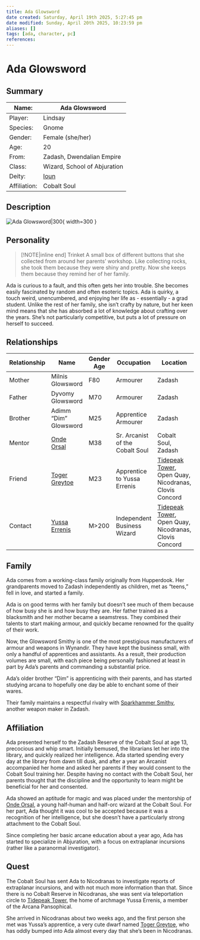 ```yaml
---
title: Ada Glowsword
date created: Saturday, April 19th 2025, 5:27:45 pm
date modified: Sunday, April 20th 2025, 10:23:59 pm
aliases: []
tags: [ada, character, pc]
references: 
---
```


# Ada Glowsword

## Summary

| Name:        | Ada Glowsword                |
| ------------ | ---------------------------- |
| Player:      | Lindsay                      |
| Species:     | Gnome                        |
| Gender:      | Female (she/her)             |
| Age:         | 20                           |
| From:        | Zadash, Dwendalian Empire    |
| Class:       | Wizard, School of Abjuration |
| Deity:       | [Ioun](../world/Ioun.md)     |
| Affiliation: | Cobalt Soul                  |

## Description

![Ada Glowsword|300](../assets/images/ada-glowsword.png){ width=300 }

## Personality

> [!NOTE|inline end] Trinket
> A small box of different buttons that she collected from around her parents’ workshop. Like collecting rocks, she took them because they were shiny and pretty. Now she keeps them because they remind her of her family.

Ada is curious to a fault, and this often gets her into trouble. She becomes easily fascinated by random and often esoteric topics. Ada is quirky, a touch weird, unencumbered, and enjoying her life as - essentially - a grad student. Unlike the rest of her family, she isn’t crafty by nature, but her keen mind means that she has absorbed a lot of knowledge about crafting over the years. She’s not particularly competitive, but puts a lot of pressure on herself to succeed.

## Relationships

| Relationship | Name                                                                | Gender Age | Occupation                      | Location                                                                                                     |
| ------------ | ------------------------------------------------------------------- | ---------- | ------------------------------- | ------------------------------------------------------------------------------------------------------------ |
| Mother       | Milnis Glowsword                                                    | F80        | Armourer                        | Zadash                                                                                                       |
| Father       | Dyvomy Glowsword                                                    | M70        | Armourer                        | Zadash                                                                                                       |
| Brother      | Adimm “Dim” Glowsword                                               | M25        | Apprentice Armourer             | Zadash                                                                                                       |
| Mentor       | [Onde Orsal](../npcs/onde-orsal.md)                                 | M38        | Sr. Arcanist of the Cobalt Soul | Cobalt Soul, Zadash                                                                                          |
| Friend       | [Toger Greytoe](../npcs/toger-greytoe.md)                           | M23        | Apprentice to Yussa Errenis     | [Tidepeak Tower](https://criticalrole.fandom.com/wiki/Tidepeak_Tower), Open Quay, Nicodranas, Clovis Concord |
| Contact      | [Yussa Errenis](../npcs/yussa-errenis.md) | M\>200     | Independent Business Wizard     | [Tidepeak Tower](https://criticalrole.fandom.com/wiki/Tidepeak_Tower), Open Quay, Nicodranas, Clovis Concord |

## Family

Ada comes from a working-class family originally from Hupperdook. Her grandparents moved to Zadash independently as children, met as “teens,” fell in love, and started a family.

Ada is on good terms with her family but doesn’t see much of them because of how busy she is and how busy they are. Her father trained as a blacksmith and her mother became a seamstress. They combined their talents to start making armour, and quickly became renowned for the quality of their work.

Now, the Glowsword Smithy is one of the most prestigious manufacturers of armour and weapons in Wynandir. They have kept the business small, with only a handful of apprentices and assistants. As a result, their production volumes are small, with each piece being personally fashioned at least in part by Ada’s parents and commanding a substantial price.

Ada’s older brother “Dim” is apprenticing with their parents, and has started studying arcana to hopefully one day be able to enchant some of their wares.

Their family maintains a respectful rivalry with [Sparkhammer Smithy](https://criticalrole.fandom.com/wiki/Sparkhammer_Smithing), another weapon maker in Zadash.

## Affiliation

Ada presented herself to the Zadash Reserve of the Cobalt Soul at age 13, precocious and whip smart. Initially bemused, the librarians let her into the library, and quickly realized her intelligence. Ada started spending every day at the library from dawn till dusk, and after a year an Arcanist accompanied her home and asked her parents if they would consent to the Cobalt Soul training her. Despite having no contact with the Cobalt Soul, her parents thought that the discipline and the opportunity to learn might be beneficial for her and consented.

Ada showed an aptitude for magic and was placed under the mentorship of [Onde Orsal](../npcs/onde-orsal.md), a young half-human and half-orc wizard at the Cobalt Soul. For her part, Ada thought it was cool to be accepted because it was a recognition of her intelligence, but she doesn’t have a particularly strong attachment to the Cobalt Soul.

Since completing her basic arcane education about a year ago, Ada has started to specialize in Abjuration, with a focus on extraplanar incursions (rather like a paranormal investigator).

## Quest

The Cobalt Soul has sent Ada to Nicodranas to investigate reports of extraplanar incursions, and with not much more information than that. Since there is no Cobalt Reserve in Nicodranas, she was sent via teleportation circle to [Tidepeak Tower](https://criticalrole.fandom.com/wiki/Tidepeak_Tower), the home of archmage Yussa Errenis, a member of the Arcana Pansophical.

She arrived in Nicodranas about two weeks ago, and the first person she met was Yussa’s apprentice, a very cute dwarf named [Toger Greytoe](../npcs/toger-greytoe.md), who has oddly bumped into Ada almost every day that she’s been in Nicodranas.
